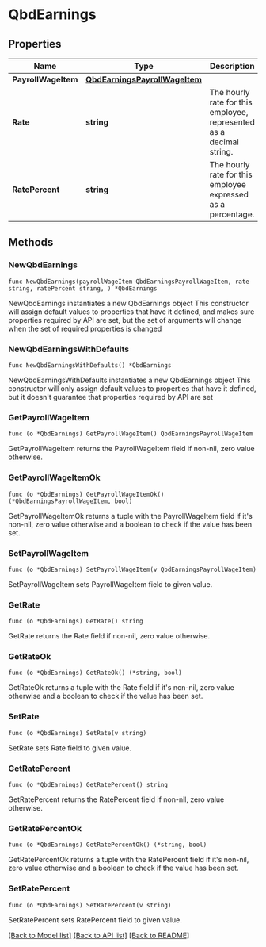 # QbdEarnings

## Properties

Name | Type | Description | Notes
------------ | ------------- | ------------- | -------------
**PayrollWageItem** | [**QbdEarningsPayrollWageItem**](QbdEarningsPayrollWageItem.md) |  | 
**Rate** | **string** | The hourly rate for this employee, represented as a decimal string. | 
**RatePercent** | **string** | The hourly rate for this employee expressed as a percentage. | 

## Methods

### NewQbdEarnings

`func NewQbdEarnings(payrollWageItem QbdEarningsPayrollWageItem, rate string, ratePercent string, ) *QbdEarnings`

NewQbdEarnings instantiates a new QbdEarnings object
This constructor will assign default values to properties that have it defined,
and makes sure properties required by API are set, but the set of arguments
will change when the set of required properties is changed

### NewQbdEarningsWithDefaults

`func NewQbdEarningsWithDefaults() *QbdEarnings`

NewQbdEarningsWithDefaults instantiates a new QbdEarnings object
This constructor will only assign default values to properties that have it defined,
but it doesn't guarantee that properties required by API are set

### GetPayrollWageItem

`func (o *QbdEarnings) GetPayrollWageItem() QbdEarningsPayrollWageItem`

GetPayrollWageItem returns the PayrollWageItem field if non-nil, zero value otherwise.

### GetPayrollWageItemOk

`func (o *QbdEarnings) GetPayrollWageItemOk() (*QbdEarningsPayrollWageItem, bool)`

GetPayrollWageItemOk returns a tuple with the PayrollWageItem field if it's non-nil, zero value otherwise
and a boolean to check if the value has been set.

### SetPayrollWageItem

`func (o *QbdEarnings) SetPayrollWageItem(v QbdEarningsPayrollWageItem)`

SetPayrollWageItem sets PayrollWageItem field to given value.


### GetRate

`func (o *QbdEarnings) GetRate() string`

GetRate returns the Rate field if non-nil, zero value otherwise.

### GetRateOk

`func (o *QbdEarnings) GetRateOk() (*string, bool)`

GetRateOk returns a tuple with the Rate field if it's non-nil, zero value otherwise
and a boolean to check if the value has been set.

### SetRate

`func (o *QbdEarnings) SetRate(v string)`

SetRate sets Rate field to given value.


### GetRatePercent

`func (o *QbdEarnings) GetRatePercent() string`

GetRatePercent returns the RatePercent field if non-nil, zero value otherwise.

### GetRatePercentOk

`func (o *QbdEarnings) GetRatePercentOk() (*string, bool)`

GetRatePercentOk returns a tuple with the RatePercent field if it's non-nil, zero value otherwise
and a boolean to check if the value has been set.

### SetRatePercent

`func (o *QbdEarnings) SetRatePercent(v string)`

SetRatePercent sets RatePercent field to given value.



[[Back to Model list]](../README.md#documentation-for-models) [[Back to API list]](../README.md#documentation-for-api-endpoints) [[Back to README]](../README.md)


